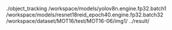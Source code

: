 ./object_tracking /workspace/models/yolov8n.engine.fp32.batch1 /workspace/models/resnet18reid_epoch40.engine.fp32.batch32 /workspace/dataset/MOT16/test/MOT16-06/img1/ ../result/
